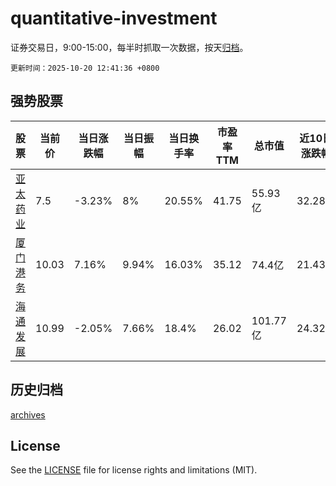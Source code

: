 # quantitative-investment

证券交易日，9:00-15:00，每半时抓取一次数据，按天[归档](archives)。

`更新时间：2025-10-20 12:41:36 +0800`

## 强势股票

|股票|当前价|当日涨跌幅|当日振幅|当日换手率|市盈率TTM|总市值|近10日涨跌幅|
|----|----|----|----|----|----|----|----|
|[亚太药业](https://xueqiu.com/S/SZ002370)|7.5|-3.23%|8%|20.55%|41.75|55.93亿|32.28%|
|[厦门港务](https://xueqiu.com/S/SZ000905)|10.03|7.16%|9.94%|16.03%|35.12|74.4亿|21.43%|
|[海通发展](https://xueqiu.com/S/SH603162)|10.99|-2.05%|7.66%|18.4%|26.02|101.77亿|24.32%|

## 历史归档

[archives](archives)

## License

See the [LICENSE](LICENSE) file for license rights and limitations (MIT).